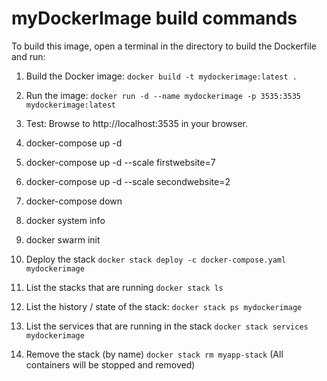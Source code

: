 # myDockerImage build commands
To build this image, open a terminal in the directory to build the Dockerfile and run:

1. Build the Docker image: `docker build -t mydockerimage:latest .`
2. Run the image: `docker run -d --name mydockerimage -p 3535:3535 mydockerimage:latest`
3. Test: Browse to http://localhost:3535 in your browser.


0. docker-compose up -d
0. docker-compose up -d --scale firstwebsite=7
0. docker-compose up -d --scale secondwebsite=2
0. docker-compose down
0. docker system info
0. docker swarm init

0. Deploy the stack `docker stack deploy -c docker-compose.yaml  mydockerimage`
0. List the stacks that are running `docker stack ls`
0. List the history / state of the stack: `docker stack ps mydockerimage`
0. List the services that are running in the stack `docker stack services mydockerimage`
0. Remove the stack (by name) `docker stack rm myapp-stack` (All containers will be stopped and removed)


